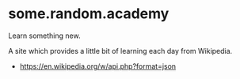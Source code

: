 # some.random.academy

Learn something new.

A site which provides a little bit of learning each day from Wikipedia.

 * https://en.wikipedia.org/w/api.php?format=json
